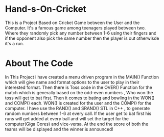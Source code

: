 # Hand-s-On-Cricket
This is a Project Based on Cricket Game between the User and the Computer.
It's a famous game among teenagers played between two. Where they randomly pick any number between 1-6
using their fingers and if the opponent also pick the same number then the player is out otherwisde it's a run.

# About The Code

In This Project i have created a menu driven program in the MAIN() Function which will give name and format options to the user to play in their interested format.
Then there is Toss code in the OVER() Function for the match which is generally based on the odd-even numbers , Who won the toss will get to bat first.
Then it comes to bating and bowling in the WON() and COMP() each. WON() is created for the user and the COMP() for the computer.
I have use the RAND() and SRAND() STL in C++ , to generate random numbers between 1-6 at every call.
If the user get to bat first his runs will get added at every ball and will set the target for the computer(Giga Cores) and vice-versa.
At the end the score of both the teams will be displayed and the winner is announced!
